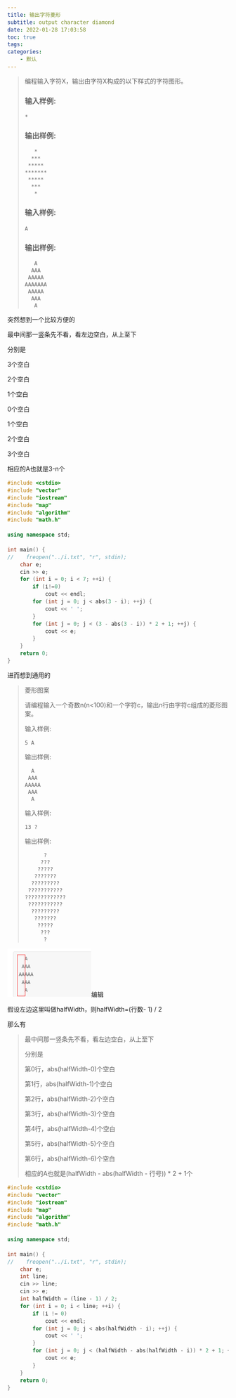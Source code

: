 ```yaml
---
title: 输出字符菱形
subtitle: output character diamond
date: 2022-01-28 17:03:58
toc: true
tags: 
categories: 
    - 默认
---
```


>  编程输入字符X，输出由字符X构成的以下样式的字符图形。
>
> ### 输入样例:
>
> ```
> *
> ```
>
> 
>
> ### 输出样例:
>
> ```
>    *
>   ***
>  *****
> *******
>  *****
>   ***
>    *
> ```
>
> 
>
> ### 输入样例:
>
> ```
> A
> ```
>
> 
>
> ### 输出样例:
>
> ```
>    A
>   AAA
>  AAAAA
> AAAAAAA
>  AAAAA
>   AAA
>    A
> ```
>
> 

突然想到一个比较方便的

最中间那一竖条先不看，看左边空白，从上至下

分别是

3个空白

2个空白

1个空白

0个空白

1个空白

2个空白

3个空白

相应的A也就是3-n个

```cpp
#include <cstdio>
#include "vector"
#include "iostream"
#include "map"
#include "algorithm"
#include "math.h"

using namespace std;

int main() {
//    freopen("../i.txt", "r", stdin);
    char e;
    cin >> e;
    for (int i = 0; i < 7; ++i) {
        if (i!=0)
            cout << endl;
        for (int j = 0; j < abs(3 - i); ++j) {
            cout << ' ';
        }
        for (int j = 0; j < (3 - abs(3 - i)) * 2 + 1; ++j) {
            cout << e;
        }
    }
    return 0;
}
```



 进而想到通用的

> 菱形图案
>
> 请编程输入一个奇数n(n<100)和一个字符c，输出n行由字符c组成的菱形图案。
>
> 输入样例:
>
> ```
> 5 A
> ```
>
> 
>
> 输出样例:
>
> ```
>   A
>  AAA
> AAAAA
>  AAA
>   A
> ```
>
> 
>
> 输入样例:
>
> ```
> 13 ?
> ```
>
> 
>
> 输出样例:
>
> ```
>       ?
>      ???
>     ?????
>    ???????
>   ?????????
>  ???????????
> ?????????????
>  ???????????
>   ?????????
>    ???????
>     ?????
>      ???
>       ?
> ```
>
> 

![img](https://raw.githubusercontent.com/james-curtis/blog-img/img/img/97c2f43a62c24a3fada21a0f25db6c45.png)编辑
 

 假设左边这里叫做halfWidth，则halfWidth=(行数- 1) / 2

那么有

>  最中间那一竖条先不看，看左边空白，从上至下
>
> 分别是
>
> 第0行，abs(halfWidth-0)个空白
>
> 第1行，abs(halfWidth-1)个空白
>
> 第2行，abs(halfWidth-2)个空白
>
> 第3行，abs(halfWidth-3)个空白
>
> 第4行，abs(halfWidth-4)个空白
>
> 第5行，abs(halfWidth-5)个空白
>
> 第6行，abs(halfWidth-6)个空白
>
> 相应的A也就是(halfWidth - abs(halfWidth - 行号)) * 2 + 1个

```cpp
#include <cstdio>
#include "vector"
#include "iostream"
#include "map"
#include "algorithm"
#include "math.h"

using namespace std;

int main() {
//    freopen("../i.txt", "r", stdin);
    char e;
    int line;
    cin >> line;
    cin >> e;
    int halfWidth = (line - 1) / 2;
    for (int i = 0; i < line; ++i) {
        if (i != 0)
            cout << endl;
        for (int j = 0; j < abs(halfWidth - i); ++j) {
            cout << ' ';
        }
        for (int j = 0; j < (halfWidth - abs(halfWidth - i)) * 2 + 1; ++j) {
            cout << e;
        }
    }
    return 0;
}
```

